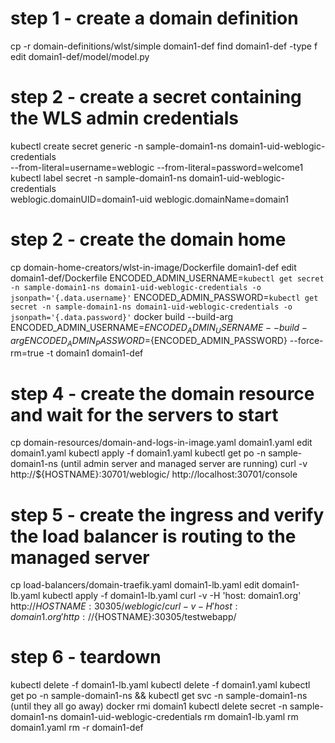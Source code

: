 # step 1 - create a domain definition
cp -r domain-definitions/wlst/simple domain1-def
find domain1-def -type f
edit domain1-def/model/model.py

# step 2 - create a secret containing the WLS admin credentials
kubectl create secret generic -n sample-domain1-ns domain1-uid-weblogic-credentials \
  --from-literal=username=weblogic --from-literal=password=welcome1
kubectl label secret -n sample-domain1-ns domain1-uid-weblogic-credentials \
  weblogic.domainUID=domain1-uid weblogic.domainName=domain1

# step 2 - create the domain home
cp domain-home-creators/wlst-in-image/Dockerfile domain1-def
edit domain1-def/Dockerfile
ENCODED_ADMIN_USERNAME=`kubectl get secret -n sample-domain1-ns domain1-uid-weblogic-credentials -o jsonpath='{.data.username}'`
ENCODED_ADMIN_PASSWORD=`kubectl get secret -n sample-domain1-ns domain1-uid-weblogic-credentials -o jsonpath='{.data.password}'`
docker build --build-arg ENCODED_ADMIN_USERNAME=${ENCODED_ADMIN_USERNAME} --build-arg ENCODED_ADMIN_PASSWORD=${ENCODED_ADMIN_PASSWORD} --force-rm=true -t domain1 domain1-def

# step 4 - create the domain resource and wait for the servers to start
cp domain-resources/domain-and-logs-in-image.yaml domain1.yaml
edit domain1.yaml
kubectl apply -f domain1.yaml
kubectl get po -n sample-domain1-ns
  (until admin server and managed server are running)
curl -v http://${HOSTNAME}:30701/weblogic/
http://localhost:30701/console

# step 5 - create the ingress and verify the load balancer is routing to the managed server
cp load-balancers/domain-traefik.yaml domain1-lb.yaml
edit domain1-lb.yaml
kubectl apply -f domain1-lb.yaml
curl -v -H 'host: domain1.org' http://${HOSTNAME}:30305/weblogic/
curl -v -H 'host: domain1.org' http://${HOSTNAME}:30305/testwebapp/

# step 6 - teardown
kubectl delete -f domain1-lb.yaml
kubectl delete -f domain1.yaml
kubectl get po -n sample-domain1-ns && kubectl get svc -n sample-domain1-ns
  (until they all go away)
docker rmi domain1
kubectl delete secret -n sample-domain1-ns domain1-uid-weblogic-credentials
rm domain1-lb.yaml
rm domain1.yaml
rm -r domain1-def

